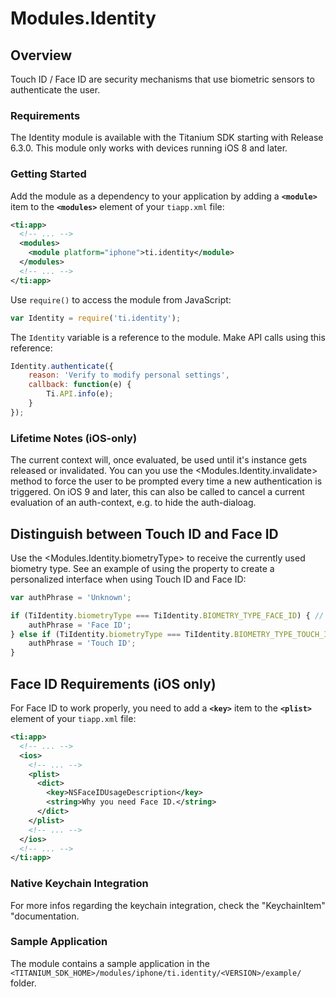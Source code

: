 # Modules.Identity

<TypeHeader/>

## Overview

Touch ID / Face ID are security mechanisms that use biometric sensors to authenticate the user.

### Requirements

The Identity module is available with the Titanium SDK starting with Release 6.3.0.
This module only works with devices running iOS 8 and later.

### Getting Started

Add the module as a dependency to your application by adding a **`<module>`** item to the
**`<modules>`** element of your `tiapp.xml` file:

``` xml
<ti:app>
  <!-- ... -->
  <modules>
    <module platform="iphone">ti.identity</module>
  </modules>
  <!-- ... -->
</ti:app>
```

Use `require()` to access the module from JavaScript:

``` javascript
var Identity = require('ti.identity');
```

The `Identity` variable is a reference to the module. Make API calls using this reference:

``` javascript
Identity.authenticate({
    reason: 'Verify to modify personal settings',
    callback: function(e) {
        Ti.API.info(e);
    }
});
```

### Lifetime Notes (iOS-only)

The current context will, once evaluated, be used until it's instance gets released or invalidated.
You can you use the <Modules.Identity.invalidate> method to force the user to be prompted every time a
new authentication is triggered. On iOS 9 and later, this can also be called to cancel a current
evaluation of an auth-context, e.g. to hide the auth-dialoag.

## Distinguish between Touch ID and Face ID

Use the <Modules.Identity.biometryType> to receive the currently used biometry type. See an example of
using the property to create a personalized interface when using Touch ID and Face ID:

``` javascript
var authPhrase = 'Unknown';

if (TiIdentity.biometryType === TiIdentity.BIOMETRY_TYPE_FACE_ID) { // Face ID
    authPhrase = 'Face ID';
} else if (TiIdentity.biometryType === TiIdentity.BIOMETRY_TYPE_TOUCH_ID) { // Touch ID
    authPhrase = 'Touch ID';
}
```
    
## Face ID Requirements (iOS only)

For Face ID to work properly, you need to add a **`<key>`** item to the
**`<plist>`** element of your `tiapp.xml` file:

``` xml
<ti:app>
  <!-- ... -->
  <ios>
    <!-- ... -->
    <plist>
      <dict>
        <key>NSFaceIDUsageDescription</key>
        <string>Why you need Face ID.</string>
      </dict>
    </plist>
    <!-- ... -->
  </ios>
  <!-- ... -->
</ti:app>
```

### Native Keychain Integration

For more infos regarding the keychain integration, check the "KeychainItem" "documentation.

### Sample Application

The module contains a sample application in the
`<TITANIUM_SDK_HOME>/modules/iphone/ti.identity/<VERSION>/example/` folder.

<ApiDocs/>
